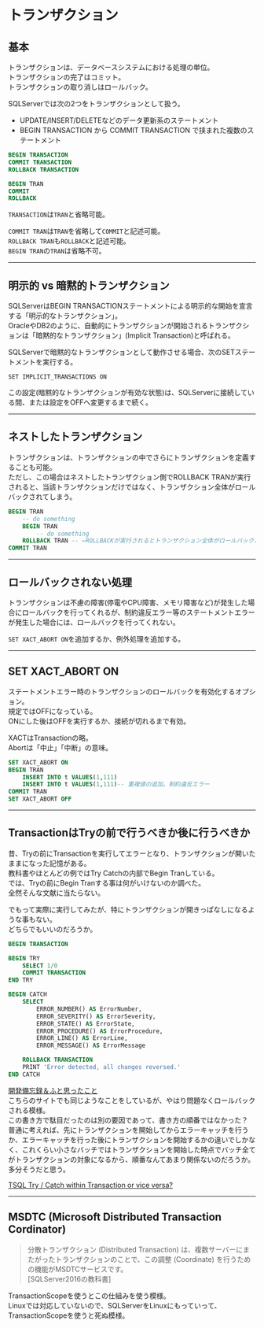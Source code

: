 # トランザクション

## 基本

トランザクションは、データベースシステムにおける処理の単位。  
トランザクションの完了はコミット。  
トランザクションの取り消しはロールバック。  

SQLServerでは次の2つをトランザクションとして扱う。  

- UPDATE/INSERT/DELETEなどのデータ更新系のステートメント  
- BEGIN TRANSACTION から COMMIT TRANSACTION で挟まれた複数のステートメント  

``` sql
BEGIN TRANSACTION
COMMIT TRANSACTION
ROLLBACK TRANSACTION
```

``` sql
BEGIN TRAN
COMMIT
ROLLBACK
```

`TRANSACTION`は`TRAN`と省略可能。  

`COMMIT TRAN`は`TRAN`を省略して`COMMIT`と記述可能。  
`ROLLBACK TRAN`も`ROLLBACK`と記述可能。  
`BEGIN TRAN`の`TRAN`は省略不可。  

---

## 明示的 vs 暗黙的トランザクション

SQLServerはBEGIN TRANSACTIONステートメントによる明示的な開始を宣言する「明示的なトランザクション」。  
OracleやDB2のように、自動的にトランザクションが開始されるトランザクションは「暗黙的なトランザクション」(Implicit Transaction)と呼ばれる。  

SQLServerで暗黙的なトランザクションとして動作させる場合、次のSETステートメントを実行する。  

`SET IMPLICIT_TRANSACTIONS ON`  

この設定(暗黙的なトランザクションが有効な状態)は、SQLServerに接続している間、または設定をOFFへ変更するまで続く。  

---

## ネストしたトランザクション

トランザクションは、トランザクションの中でさらにトランザクションを定義することも可能。  
ただし、この場合はネストしたトランザクション側でROLLBACK TRANが実行されると、当該トランザクションだけではなく、トランザクション全体がロールバックされてしまう。  

``` sql
BEGIN TRAN
    -- do something
    BEGIN TRAN
        -- do something
    ROLLBACK TRAN -- ←ROLLBACKが実行されるとトランザクション全体がロールバックされる。
COMMIT TRAN
```

---

## ロールバックされない処理

トランザクションは不慮の障害(停電やCPU障害、メモリ障害など)が発生した場合にロールバックを行ってくれるが、制約違反エラー等のステートメントエラーが発生した場合には、ロールバックを行ってくれない。  

`SET XACT_ABORT ON`を追加するか、例外処理を追加する。  

---

## SET XACT_ABORT ON

ステートメントエラー時のトランザクションのロールバックを有効化するオプション。  
規定ではOFFになっている。  
ONにした後はOFFを実行するか、接続が切れるまで有効。  

XACTはTransactionの略。  
Abortは「中止」「中断」の意味。  

``` sql
SET XACT_ABORT ON
BEGIN TRAN
    INSERT INTO t VALUES(1,111)
    INSERT INTO t VALUES(1,111)-- 重複値の追加。制約違反エラー
COMMIT TRAN
SET XACT_ABORT OFF
```

---

## TransactionはTryの前で行うべきか後に行うべきか

昔、Tryの前にTransactionを実行してエラーとなり、トランザクションが開いたままになった記憶がある。  
教科書やほとんどの例ではTry Catchの内部でBegin Tranしている。  
では、Tryの前にBegin Tranする事は何がいけないのか調べた。  
全然そんな文献に当たらない。  

でもって実際に実行してみたが、特にトランザクションが開きっぱなしになるような事もない。  
どちらでもいいのだろうか。  

``` sql
BEGIN TRANSACTION

BEGIN TRY
    SELECT 1/0
    COMMIT TRANSACTION
END TRY

BEGIN CATCH
    SELECT
        ERROR_NUMBER() AS ErrorNumber,
        ERROR_SEVERITY() AS ErrorSeverity,
        ERROR_STATE() AS ErrorState,
        ERROR_PROCEDURE() AS ErrorProcedure,
        ERROR_LINE() AS ErrorLine,
        ERROR_MESSAGE() AS ErrorMessage

    ROLLBACK TRANSACTION
    PRINT 'Error detected, all changes reversed.'
END CATCH
```

[開発備忘録＆ふと思ったこと](https://memo.itsysgroup.com/?p=1359)  
こちらのサイトでも同じようなことをしているが、やはり問題なくロールバックされる模様。  
この書き方で駄目だったのは別の要因であって、書き方の順番ではなかった？  
普通に考えれば、先にトランザクションを開始してからエラーキャッチを行うか、エラーキャッチを行った後にトランザクションを開始するかの違いでしかなく、これくらい小さなバッチではトランザクションを開始した時点でバッチ全てがトランザクションの対象になるから、順番なんてあまり関係ないのだろうか。  
多分そうだと思う。  

[TSQL Try / Catch within Transaction or vice versa?](https://stackoverflow.com/questions/23056973/tsql-try-catch-within-transaction-or-vice-versa)  

---

## MSDTC (Microsoft Distributed Transaction Cordinator)

>分散トランザクション (Distributed Transaction) は、複数サーバーにまたがったトランザクションのことで、この調整 (Coordinate) を行うための機能がMSDTCサービスです。  
>[SQLServer2016の教科書]  

TransactionScopeを使うとこの仕組みを使う模様。  
Linuxでは対応していないので、SQLServerをLinuxにもっていって、TransactionScopeを使うと死ぬ模様。  

